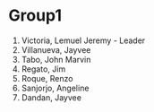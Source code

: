 # Group1
1. Victoria, Lemuel Jeremy - Leader
2. Villanueva, Jayvee
3. Tabo, John Marvin
4. Regato, Jim
5. Roque, Renzo
6. Sanjorjo, Angeline
7. Dandan, Jayvee
